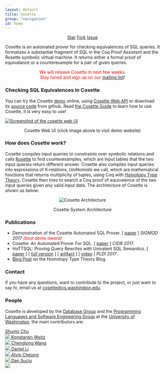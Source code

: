 ```yaml
---
layout: default
title: Cosette
group: "navigation"
id: home
---
```



<div style="text-align: center; margin-top: 10px;">
  <a class="github-button" href="https://github.com/uwdb/cosette" data-icon="octicon-star" data-show-count="true" aria-label="Star uwdb/cosette on GitHub">Star</a>
  <a class="github-button" href="https://github.com/uwdb/cosette/fork" data-icon="octicon-repo-forked" aria-label="Fork uwdb/cosette on GitHub">Fork</a>
  <a class="github-button" href="https://github.com/uwdb/cosette/issues" data-icon="octicon-issue-opened" aria-label="Issue uwdb/cosette on GitHub">Issue</a>
</div>

Cosette is an automated prover for checking equivalences of SQL queries. It formalizes a substantial fragment of SQL in the Coq Proof Assistant and the Rosette symbolic virtual machine. It returns either a formal proof of equivalance or a counterexample for a pair of given queries. 

<div class="boxed" align="center">
<font color="red">We will release Cosette in next few weeks.<br>
Stay tuned and sign up on our <a href="https://mailman.cs.washington.edu/mailman/listinfo/cosette">mailing list</a></font>!  
</div>

### Checking SQL Equivalences in Cosette

You can try the Cosette [demo](http://demo.cosette.cs.washington.edu) online, using [Cosette Web API](http://cosette.cs.washington.edu/guide#api) or download its [source code](https://github.com/uwdb/Cosette) from github. Read [the Cosette Guide](http://cosette.cs.washington.edu/guide) to learn how to use Cosette, it is very easy to use!

<div>
	<a href='http://demo.cosette.cs.washington.edu'><img src="{{ site.baseurl}}/images/cosette-ui.png" class="img-responsive" alt="Screenshot of the cosette web UI"></a>
	<center><p class="text-center text-muted">Cosette Web UI (click image above to visit demo website)</p></center>
</div>

### How does Cosette work?

Cosette compiles input queries to constraints over symbolic relations and calls [Rosette](http://emina.github.io/rosette/) to find counterexamples, which are input tables that the two input queries return different answer. Cosette also compiles input queries into expressions of K-relations, *UniNomials* we call, which are mathematical functions that returns multiplicity of tuples, using Coq with [Homotopy Type Theory](https://homotopytypetheory.org/). Cosette then tries to search a Coq proof of equivalence of the two input queries given *any* valid input data. The architecture of Cosette is shown as below:

<div>
  <center><img src="{{ site.baseurl}}/images/cosette-arch.png" id="cosettearch" alt="Cosette Architecture"></center>
  <center><p class="text-center text-muted">Cosette System Architecture</p></center>
</div>

### Publications
*  Demonstration of the Cosette Automated SQL Prover. \[ [paper](https://github.com/stechu/stechu.github.io/raw/master/papers/cosette-demo.pdf) \] *SIGMOD 2017 <span style="color:red">(best demo award)</span>*
*  Cosette: An Automated Prover For SQL. \[ [paper](http://cidrdb.org/cidr2017/papers/p51-chu-cidr17.pdf) \]  *CIDR 2017*.
*  HoTTSQL: Proving Query Rewrites with Univalent SQL Semantics. \[ [paper](https://homes.cs.washington.edu/~chushumo/files/cosette_pldi17.pdf) \] \[ [full version](https://homes.cs.washington.edu/~chushumo/files/cosette_pldi_full.pdf) \] \[ [artifact](http://cosette.cs.washington.edu) \] \[ [video](https://www.youtube.com/watch?v=b_1PUhrP1JU&list=PLMTm6Ln7vQZZv6sQ0I4R7iaIjvSVhHXod&index=26) \] *PLDI 2017*.
* [Blog Post](https://homotopytypetheory.org/2016/09/26/hottsql-proving-query-rewrites-with-univalent-sql-semantics) on the Homotopy Type Theory Blog.

### Contact

If you have any questions, want to contribute to the project, or just want to say hi, email us at 
[cosette@cs.washington.edu](mailto:cosette@cs.washington.edu). 

### People

Cosette is developed by the [Database Group](http://db.cs.washington.edu/) and the [Programming Languages and Software Engineering Group](http://uwplse.org/) at the [University of Washington](http://www.washington.edu/), the main contributors are:

<a class="person" href="http://shumochu.com/">
  <span class="name">Shumo Chu</span><br/>
  <img class="profile" src="http://stechu.github.io/images/my_portrait.jpg"/>
</a>

<a class="person" href="http://konne.me">
  <span class="name">Konstantin Weitz</span><br/>
  <img class="profile" src="http://www.konne.me/assets/profile.png"/>
</a>

<a class="person" href="http://www.chenglongwang.org">
  <span class="name">Chenglong Wang</span><br/>
  <img class="profile" src="{{ site.baseurl}}/images/chenglong.jpg"/>
</a>

<a class="person" href="https://www.linkedin.com/in/daniel-li-49729a77/">
  <span class="name">Daniel Li</span><br/>
  <img class="profile" src="{{ site.baseurl}}/images/daniel.jpg"/>
</a>

<a class="person" href="https://homes.cs.washington.edu/~akcheung/">
  <span class="name">Alvin Cheung</span><br/>
  <img class="profile" src="https://homes.cs.washington.edu/~akcheung/self.jpg"/>
</a>

<a class="person" href="https://homes.cs.washington.edu/~suciu/">
  <span class="name">Dan Suciu</span><br/>
  <img class="profile" src="https://homes.cs.washington.edu/~suciu/files/me-7-2006-mexico.jpg"/>
</a>

